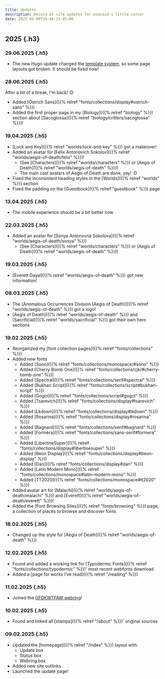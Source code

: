 ```yaml
---
title: Updates
description: Record of site updates for mimvoid's little corner
date: 2025-02-09T19:48:23-05:00
---
```


## 2025 {.h3}

### 29.06.2025 {.h5}

- The new Hugo update changed the
[template system](https://gohugo.io/templates/new-templatesystem-overview),
so some page layouts got broken. It should be fixed now!

### 28.06.2025 {.h5}

After a bit of a break, I'm back! :D

- Added [Ostrich Sans]({{% relref "fonts/collections/display#ostrich-sans" %}})
- Added the first proper page in my [Biology]({{% relref "biology" %}}) section
about [Sacoglossa]({{% relref "biology/critters/sacoglossa" %}})!

### 19.04.2025 {.h5}

- [Lock and Key]({{% relref "worlds/lock-and-key" %}}) got a makeover!
- Added an avatar for [Felix Antonovich Sokolov]({{% relref "worlds/aegis-of-death/felix" %}})!
    - (See [Characters]({{% relref "worlds/characters" %}}) or [Aegis of Death]({{% relref "worlds/aegis-of-death" %}}))
    - The main cast avatars of Aegis of Death are done, yay! :D
- Fixed the inconsistent heading styles in the [Worlds]({{% relref "worlds" %}}) section
- Fixed the padding on the [Guestbook]({{% relref "guestbook" %}}) page

### 13.04.2025 {.h5}

- The mobile experience should be a bit better now

### 22.03.2025 {.h5}

- Added an avatar for [Sonya Antonovna Sokolova]({{% relref "worlds/aegis-of-death/sonya" %}})
    - (See [Characters]({{% relref "worlds/characters" %}}) or [Aegis of Death]({{% relref "worlds/aegis-of-death" %}}))

### 19.03.2025 {.h5}

- [Everett Dayal]({{% relref "worlds/aegis-of-death" %}}) got new information!

### 08.03.2025 {.h5}

- The [Anomalous Occurrences Division (Aegis of Death)]({{% relref "worlds/aegis-of-death" %}})
got a logo!
- [Aegis of Death]({{% relref "worlds/aegis-of-death" %}}) and
[Sacrificial]({{% relref "worlds/sacrificial" %}}) got their own hero sections

### 19.02.2025 {.h5}

- Reorganized my [font collection pages]({{% relref "fonts/collections" %}})
- Added new fonts
    - Added [Sono]({{% relref "fonts/collections/monospace/#sono" %}})
    - Added [Cherry Bomb One]({{% relref "fonts/collections/cjk/#cherry-bomb-one" %}})
    - Added [Spectral]({{% relref "fonts/collections/serif#spectral" %}})
    - Added [Bukhari Script]({{% relref "fonts/collections/script#bukhari-script" %}})
    - Added [Gogol]({{% relref "fonts/collections/script#gogol" %}})
    - Added [Tsarevich]({{% relref "fonts/collections/display#tsarevich" %}})
    - Added [Lkdown]({{% relref "fonts/collections/display#lkdown" %}})
    - Added [Rosarina]({{% relref "fonts/collections/display#rosarina" %}})
    - Added [Bagnard]({{% relref "fonts/collections/serif#bagnard" %}})
    - Added [Formera]({{% relref "fonts/collections/sans-serif#formera" %}})
    - Added [LibertineSuper]({{% relref "fonts/collections/display#libertinesuper" %}})
    - Added [Beon Display]({{% relref "fonts/collections/display#beon-display" %}})
    - Added [Dan]({{% relref "fonts/collections/display#dan" %}})
    - Added [Latin Modern Mono]({{% relref "fonts/collections/monospace#latin-modern-mono" %}})
    - Added [TT2020]({{% relref "fonts/collections/monospace#tt2020" %}})
- Added avatar art for [Malachi]({{% relref "worlds/aegis-of-death/malachi" %}}) and [Everett]({{% relref "worlds/aegis-of-death/everett" %}})!
- Added the [Font Browsing Sites]({{% relref "fonts/browsing" %}}) page, a collection of places to browse
and discover fonts

### 18.02.2025 {.h5}

- Changed up the style for [Aegis of Death]({{% relref "worlds/aegis-of-death" %}})

### 12.02.2025 {.h5}

- Found and added a working link for [Typodermic Fonts]({{% relref "fonts/collections/typodermic" %}})'
most recent webfonts download
- Added a [page for works I've read]({{% relref "/reading" %}})

### 11.02.2025 {.h5}

- Joined the [GFDKWTFAW webring](https://fabstarotcorner.neocities.org/webring)!

### 10.02.2025 {.h5}

- Found and linked all [stamps]({{% relref "/about" %}})' original sources

### 09.02.2025 {.h5}

- Updated the [homepage]({{% relref "/index" %}}) layout with:
    - Update box
    - Status box
    - Webring box
- Added new site outlinks
- Launched the update page!

